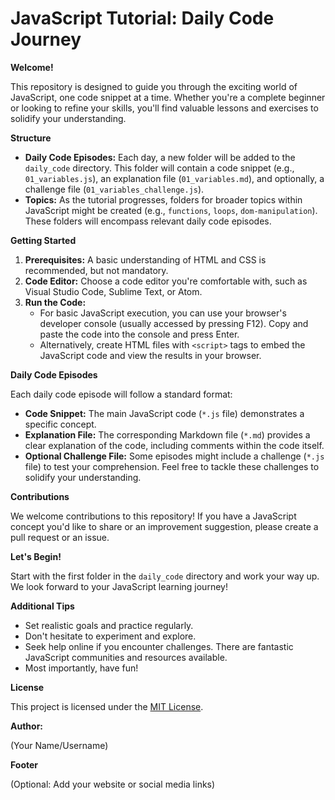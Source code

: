 # JavaScript Tutorial: Daily Code Journey

**Welcome!**

This repository is designed to guide you through the exciting world of JavaScript, one code snippet at a time. Whether you're a complete beginner or looking to refine your skills, you'll find valuable lessons and exercises to solidify your understanding.

**Structure**

- **Daily Code Episodes:** Each day, a new folder will be added to the `daily_code` directory. This folder will contain a code snippet (e.g., `01_variables.js`), an explanation file (`01_variables.md`), and optionally, a challenge file (`01_variables_challenge.js`).
- **Topics:** As the tutorial progresses, folders for broader topics within JavaScript might be created (e.g., `functions`, `loops`, `dom-manipulation`). These folders will encompass relevant daily code episodes.

**Getting Started**

1. **Prerequisites:** A basic understanding of HTML and CSS is recommended, but not mandatory.
2. **Code Editor:** Choose a code editor you're comfortable with, such as Visual Studio Code, Sublime Text, or Atom.
3. **Run the Code:**
    - For basic JavaScript execution, you can use your browser's developer console (usually accessed by pressing F12). Copy and paste the code into the console and press Enter.
    - Alternatively, create HTML files with `<script>` tags to embed the JavaScript code and view the results in your browser.

**Daily Code Episodes**

Each daily code episode will follow a standard format:

- **Code Snippet:** The main JavaScript code (`*.js` file) demonstrates a specific concept.
- **Explanation File:** The corresponding Markdown file (`*.md`) provides a clear explanation of the code, including comments within the code itself.
- **Optional Challenge File:** Some episodes might include a challenge (`*.js` file) to test your comprehension. Feel free to tackle these challenges to solidify your understanding.

**Contributions**

We welcome contributions to this repository! If you have a JavaScript concept you'd like to share or an improvement suggestion, please create a pull request or an issue.

**Let's Begin!**

Start with the first folder in the `daily_code` directory and work your way up. We look forward to your JavaScript learning journey!

**Additional Tips**

- Set realistic goals and practice regularly.
- Don't hesitate to experiment and explore.
- Seek help online if you encounter challenges. There are fantastic JavaScript communities and resources available.
- Most importantly, have fun!

**License**

This project is licensed under the [MIT License](https://choosealicense.com/licenses/mit/).

**Author:**

(Your Name/Username)

**Footer**

(Optional: Add your website or social media links)
